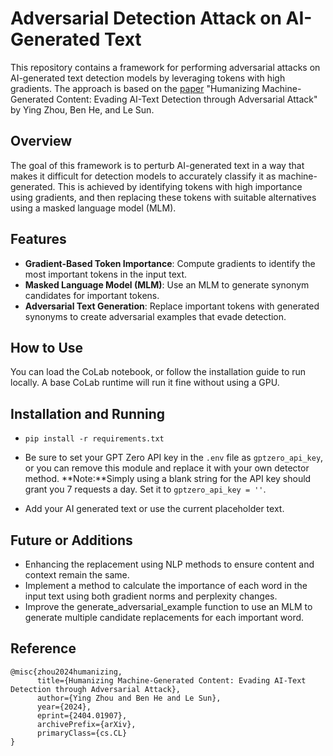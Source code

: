 # Adversarial Detection Attack on AI-Generated Text

This repository contains a framework for performing adversarial attacks on AI-generated text detection models by leveraging tokens with high gradients. The approach is based on the [paper](https://arxiv.org/abs/2404.01907) "Humanizing Machine-Generated Content: Evading AI-Text Detection through Adversarial Attack" by Ying Zhou, Ben He, and Le Sun.

## Overview

The goal of this framework is to perturb AI-generated text in a way that makes it difficult for detection models to accurately classify it as machine-generated. This is achieved by identifying tokens with high importance using gradients, and then replacing these tokens with suitable alternatives using a masked language model (MLM).

## Features

- **Gradient-Based Token Importance**: Compute gradients to identify the most important tokens in the input text.
- **Masked Language Model (MLM)**: Use an MLM to generate synonym candidates for important tokens.
- **Adversarial Text Generation**: Replace important tokens with generated synonyms to create adversarial examples that evade detection.

## How to Use

You can load the CoLab notebook, or follow the installation guide to run locally. A base CoLab runtime will run it fine without using a GPU.

## Installation and Running

- `pip install -r requirements.txt`

- Be sure to set your GPT Zero API key in the `.env` file as `gptzero_api_key`, or you can remove this module and replace it with your own detector method.
**Note:**Simply using a blank string for the API key should grant you 7 requests a day. Set it to `gptzero_api_key = ''`.

- Add your AI generated text or use the current placeholder text.

## Future or Additions

- Enhancing the replacement using NLP methods to ensure content and context remain the same.
- Implement a method to calculate the importance of each word in the input text using both gradient norms and perplexity changes.
- Improve the generate_adversarial_example function to use an MLM to generate multiple candidate replacements for each important word.

## Reference

```
@misc{zhou2024humanizing,
      title={Humanizing Machine-Generated Content: Evading AI-Text Detection through Adversarial Attack}, 
      author={Ying Zhou and Ben He and Le Sun},
      year={2024},
      eprint={2404.01907},
      archivePrefix={arXiv},
      primaryClass={cs.CL}
}
```
